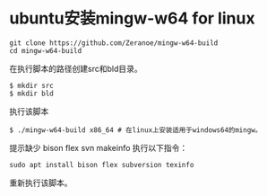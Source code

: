 # ubuntu安装mingw-w64 for linux
```
git clone https://github.com/Zeranoe/mingw-w64-build
cd mingw-w64-build
```
在执行脚本的路径创建src和bld目录。
```
$ mkdir src
$ mkdir bld
```
执行该脚本
```
$ ./mingw-w64-build x86_64 # 在linux上安装适用于windows64的mingw。
```
提示缺少 bison flex svn makeinfo
执行以下指令：
```
sudo apt install bison flex subversion texinfo
```
重新执行该脚本。